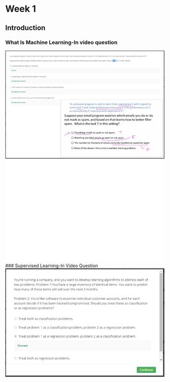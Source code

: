 # Week 1

## Introduction

### What Is Machine Learning-In video question
<img src="images/What Is Machine Learning-In video question.png" width="500">
### Supervised Learning-In Video Question
<img src="images/Supervised Learning-In Video Question.png" width="500">

